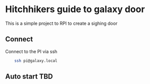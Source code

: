 # Hitchhikers guide to galaxy door

This is a simple project to RPI to create a sighing door

## Connect

Connect to the PI via ssh

```bash
    ssh pi@galaxy.local
```

## Auto start TBD
